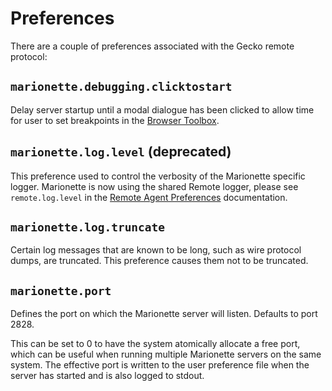 Preferences
===========

There are a couple of preferences associated with the Gecko remote
protocol:


`marionette.debugging.clicktostart`
-----------------------------------

Delay server startup until a modal dialogue has been clicked to
allow time for user to set breakpoints in the [Browser Toolbox].

[Browser Toolbox]: https://developer.mozilla.org/en-US/docs/Tools/Browser_Toolbox


`marionette.log.level` (deprecated)
-----------------------------------

This preference used to control the verbosity of the Marionette specific logger.
Marionette is now using the shared Remote logger, please see `remote.log.level`
in the [Remote Agent Preferences] documentation.


`marionette.log.truncate`
-------------------------

Certain log messages that are known to be long, such as wire protocol
dumps, are truncated.  This preference causes them not to be truncated.


`marionette.port`
-----------------

Defines the port on which the Marionette server will listen.  Defaults
to port 2828.

This can be set to 0 to have the system atomically allocate a free
port, which can be useful when running multiple Marionette servers
on the same system.  The effective port is written to the user
preference file when the server has started and is also logged to
stdout.

[Remote Agent Preferences]: ../../remote/Prefs.html

